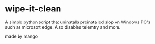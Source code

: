 # wipe-it-clean


A simple python script that uninstalls preinstalled slop on Windows PC's such as microsoft edge. Also disables telemtry and more.



made by mango
